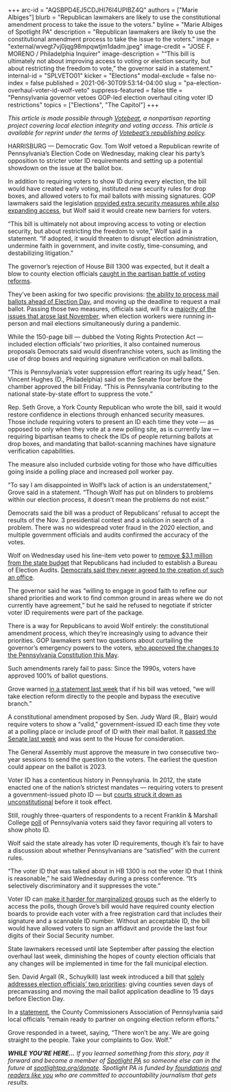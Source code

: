 +++
arc-id = "AQSBPD4EJ5CDJHI76I4UPIBZ4Q"
authors = ["Marie Albiges"]
blurb = "Republican lawmakers are likely to use the constitutional amendment process to take the issue to the voters."
byline = "Marie Albiges of Spotlight PA"
description = "Republican lawmakers are likely to use the constitutional amendment process to take the issue to the voters."
image = "external/wvegt7vj0jqg98mpqwtjm1dadm.jpeg"
image-credit = "JOSE F. MORENO / Philadelphia Inquirer"
image-description = "“This bill is ultimately not about improving access to voting or election security, but about restricting the freedom to vote,” the governor said in a statement."
internal-id = "SPLVETO01"
kicker = "Elections"
modal-exclude = false
no-index = false
published = 2021-06-30T09:53:14-04:00
slug = "pa-election-overhaul-voter-id-wolf-veto"
suppress-featured = false
title = "Pennsylvania governor vetoes GOP-led election overhaul citing voter ID restrictions"
topics = ["Elections", "The Capitol"]
+++

<i>This article is made possible through </i><a href="http://votebeat.org/"><i>Votebeat</i></a><i>, a nonpartisan reporting project covering local election integrity and voting access. This article is available for reprint under the terms of </i><a href="https://www.votebeat.org/pages/republishing"><i>Votebeat’s republishing policy</i></a><i>.</i>

HARRISBURG — Democratic Gov. Tom Wolf vetoed a Republican rewrite of Pennsylvania’s Election Code on Wednesday, making clear his party’s opposition to stricter voter ID requirements and setting up a potential showdown on the issue at the ballot box.

In addition to requiring voters to show ID during every election, the bill would have created early voting, instituted new security rules for drop boxes, and allowed voters to fix mail ballots with missing signatures. GOP lawmakers said the legislation <a href="https://lesspage.com/news/2021/06/pa-election-law-voter-id-republican-proposal/" target="_blank">provided extra security measures while also expanding access</a>, but Wolf said it would create new barriers for voters.

“This bill is ultimately not about improving access to voting or election security, but about restricting the freedom to vote,” Wolf said in a statement. “If adopted, it would threaten to disrupt election administration, undermine faith in government, and invite costly, time-consuming, and destabilizing litigation.”

<script src="https://lesspage.com/embed.js" async></script><div data-spl-embed-version="1" data-spl-src="https://lesspage.com/embeds/newsletter/"></div>

The governor’s rejection of House Bill 1300 was expected, but it dealt a blow to county election officials <a href="https://www.inquirer.com/politics/pennsylvania/pennsylvania-republican-election-bill-analysis-20210625.html">caught in the partisan battle of voting reforms</a>.

They’ve been asking for two specific provisions: <a href="https://lesspage.com/news/2021/02/pennsylvania-primary-mail-ballots-precanvassing-results-delay/" target="_blank">the ability to process mail ballots ahead of Election Day</a>, and moving up the deadline to request a mail ballot. Passing those two measures, officials said, will fix a <a href="https://lesspage.com/news/2020/12/pennsylvania-election-2020-act-77-mail-voting-republican-audit/" target="_blank">majority of the issues that arose last November</a>, when election workers were running in-person and mail elections simultaneously during a pandemic.

While the 150-page bill — dubbed the Voting Rights Protection Act — included election officials’ two priorities, it also contained numerous proposals Democrats said would disenfranchise voters, such as limiting the use of drop boxes and requiring signature verification on mail ballots.

“This is Pennsylvania’s voter suppression effort rearing its ugly head,” Sen. Vincent Hughes (D., Philadelphia) said on the Senate floor before the chamber approved the bill Friday. “This is Pennsylvania contributing to the national state-by-state effort to suppress the vote.”

Rep. Seth Grove, a York County Republican who wrote the bill, said it would restore confidence in elections through enhanced security measures. Those include requiring voters to present an ID each time they vote — as opposed to only when they vote at a new polling site, as is currently law — requiring bipartisan teams to check the IDs of people returning ballots at drop boxes, and mandating that ballot-scanning machines have signature verification capabilities.

The measure also included curbside voting for those who have difficulties going inside a polling place and increased poll worker pay.

“To say I am disappointed in Wolf’s lack of action is an understatement,” Grove said in a statement. “Though Wolf has put on blinders to problems within our election process, it doesn’t mean the problems do not exist.”

Democrats said the bill was a product of Republicans’ refusal to accept the results of the Nov. 3 presidential contest and a solution in search of a problem. There was no widespread voter fraud in the 2020 election, and multiple government officials and audits confirmed the accuracy of the votes.

Wolf on Wednesday used his line-item veto power to <a href="https://www.inquirer.com/politics/election/pennsylvania-election-audit-bureau-tom-wolf-veto-20210630.html">remove $3.1 million from the state budget</a> that Republicans had included to establish a Bureau of Election Audits. <a href="https://www.inquirer.com/politics/election/pennsylvania-budget-deal-election-audit-bureau-20210628.html">Democrats said they never agreed to the creation of such an office</a>.

The governor said he was “willing to engage in good faith to refine our shared priorities and work to find common ground in areas where we do not currently have agreement,” but he said he refused to negotiate if stricter voter ID requirements were part of the package.

There is a way for Republicans to avoid Wolf entirely: the constitutional amendment process, which they’re increasingly using to advance their priorities. GOP lawmakers sent two questions about curtailing the governor’s emergency powers to the voters, <a href="https://lesspage.com/news/2021/05/pa-primary-2021-ballot-question-disaster-declaration-results/">who approved the changes to the Pennsylvania Constitution this May</a>.

Such amendments rarely fail to pass: Since the 1990s, voters have approved 100% of ballot questions.

Grove warned <a href="http://www.repgrove.com/News/19985/Latest-News/House-Advances-Legislation-to-Protect-Pennsylvanians%E2%80%99-Voting-Rights,-Grove-Says-">in a statement last week</a> that if his bill was vetoed, “we will take election reform directly to the people and bypass the executive branch.”

A constitutional amendment proposed by Sen. Judy Ward (R., Blair) would require voters to show a “valid,” government-issued ID each time they vote at a polling place or include proof of ID with their mail ballot. It <a href="https://www.legis.state.pa.us/cfdocs/billInfo/bill_history.cfm?syear=2021&sind=0&body=S&type=B&bn=735">passed the Senate last week</a> and was sent to the House for consideration.

The General Assembly must approve the measure in two consecutive two-year sessions to send the question to the voters. The earliest the question could appear on the ballot is 2023.

Voter ID has a contentious history in Pennsylvania. In 2012, the state enacted one of the nation’s strictest mandates — requiring voters to present a government-issued photo ID — but <a href="https://www.inquirer.com/philly/news/homepage/20140118_Judge_strikes_down_Pa__voter_ID.html">courts struck it down as unconstitutional</a> before it took effect.

Still, roughly three-quarters of respondents to a recent Franklin &amp; Marshall College <a href="https://www.fandm.edu/uploads/files/109736436702240144-f-mpolljune2021-summary.pdf">poll</a> of Pennsylvania voters said they favor requiring all voters to show photo ID.

Wolf said the state already has voter ID requirements, though it’s fair to have a discussion about whether Pennsylvanians are “satisfied” with the current rules.

“The voter ID that was talked about in HB 1300 is not the voter ID that I think is reasonable,” he said Wednesday during a press conference. “It’s selectively discriminatory and it suppresses the vote.”

Voter ID can <a href="https://www.inquirer.com/politics/pennsylvania/pennsylvania-republican-election-bill-analysis-20210625.html">make it harder for marginalized groups</a> such as the elderly to access the polls, though Grove’s bill would have required county election boards to provide each voter with a free registration card that includes their signature and a scannable ID number. Without an acceptable ID, the bill would have allowed voters to sign an affidavit and provide the last four digits of their Social Security number.

<script src="https://lesspage.com/embed.js" async></script><div data-spl-embed-version="1" data-spl-src="https://lesspage.com/embeds/donate/?teaser_text=If%20you%20learned%20something%20from%20this%20report%2C%20pay%20it%20forward%20and%20become%20a%20member%20of%20Spotlight%20PA%20so%20someone%20else%20can%20in%20the%20future."></div>


State lawmakers recessed until late September after passing the election overhaul last week, diminishing the hopes of county election officials that any changes will be implemented in time for the fall municipal election.

Sen. David Argall (R., Schuylkill) last week introduced a bill that <a href="https://lesspage.com/news/2021/06/pa-voter-id-election-law-constitutional-amendment/" target="_blank">solely addresses election officials’ two priorities</a>: giving counties seven days of precanvassing and moving the mail ballot application deadline to 15 days before Election Day.

In a <a href="https://web.archive.org/web/20211021211941/https://www.pacounties.org/Media/Lists/NewsRelease/customDisplay.aspx?ID=92&RootFolder=%2FMedia%2FLists%2FNewsRelease&Source=https%3A%2F%2Fwww.pacounties.org%2FMedia%2FPages%2Fdefault.aspx">statement</a>, the County Commissioners Association of Pennsylvania said local officials “remain ready to partner on ongoing election reform efforts.”

Grove responded in a tweet, saying, “There won’t be any. We are going straight to the people. Take your complaints to Gov. Wolf.”

<i><b>WHILE YOU’RE HERE...</b></i><i> If you learned something from this story, pay it forward and become a member of </i><a href="https://lesspage.com/"><i>Spotlight PA</i></a><i> so someone else can in the future at </i><a href="http://spotlightpa.org/donate"><i>spotlightpa.org/donate</i></a><i>. Spotlight PA is funded by</i><a href="https://lesspage.com/support"><i> foundations</i></a><i> </i><a href="https://lesspage.com/support"><i>and readers like you</i></a><i> who are committed to accountability journalism that gets results.</i>
